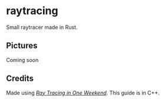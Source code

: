 # raytracing

Small raytracer made in Rust.

## Pictures

Coming soon

## Credits

Made using [_Ray Tracing in One Weekend_](https://raytracing.github.io/books/RayTracingInOneWeekend.html). This guide is in C++.

